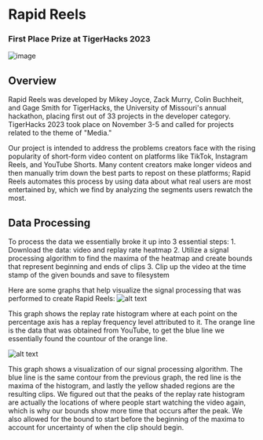 # Rapid Reels
### First Place Prize at TigerHacks 2023

![image](https://github.com/ZackMurry/tigerhacks-2023/assets/64462489/5e6f9723-2947-4c13-87bf-1ea7cb321964)

## Overview

Rapid Reels was developed by Mikey Joyce, Zack Murry, Colin Buchheit, and Gage Smith for TigerHacks, the University of Missouri's annual hackathon,
placing first out of 33 projects in the developer category. TigerHacks 2023 took place on November 3-5 and called for projects related to the theme of "Media."

Our project is intended to address the problems creators face with the rising popularity of short-form video content on platforms like TikTok, Instagram Reels, and YouTube Shorts.
Many content creators make longer videos and then manually trim down the best parts to repost on these platforms; Rapid Reels automates this process by using data about what real
users are most entertained by, which we find by analyzing the segments users rewatch the most.


## Data Processing
To process the data we essentially broke it up into 3 essential steps:
    1. Download the data: video and replay rate heatmap
    2. Utilize a signal processing algorithm to find the maxima of the heatmap and create bounds that represent beginning and ends of clips
    3. Clip up the video at the time stamp of the given bounds and save to filesystem

Here are some graphs that help visualize the signal processing that was performed to create Rapid Reels:
![alt text](http://url/to/img.png](https://d112y698adiu2z.cloudfront.net/photos/production/software_photos/002/654/149/datas/gallery.jpg)https://d112y698adiu2z.cloudfront.net/photos/production/software_photos/002/654/149/datas/gallery.jpg)

This graph shows the replay rate histogram where at each point on the percentage axis has a replay frequency level attributed to it. The orange line is the data that was obtained from YouTube, to get the blue line we essentially found the countour of the orange line.

![alt text](http://url/to/img.png](https://d112y698adiu2z.cloudfront.net/photos/production/software_photos/002/654/149/datas/gallery.jpg)https://d112y698adiu2z.cloudfront.net/photos/production/software_photos/002/654/149/datas/gallery.jpg](https://d112y698adiu2z.cloudfront.net/photos/production/software_photos/002/654/150/datas/gallery.jpg)https://d112y698adiu2z.cloudfront.net/photos/production/software_photos/002/654/150/datas/gallery.jpg)

This graph shows a visualization of our signal processing algorithm. The blue line is the same contour from the previous graph, the red line is the maxima of the histogram, and lastly the yellow shaded regions are the resulting clips. We figured out that the peaks of the replay rate histogram are actually the locations of where people start watching the video again, which is why our bounds show more time that occurs after the peak. We also allowed for the bound to start before the beginning of the maxima to account for uncertainty of when the clip should begin.
